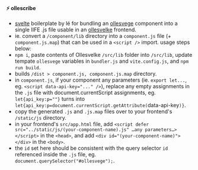#### ⚡️ ollescribe

- [svelte](https://kit.svelte.dev/) boilerplate by lé for bundling an [ollesvege](https://github.com/lefrost/ollesvege) component into a single IIFE .js file usable in an [ollesvelke](https://github.com/lefrost/ollesvelke) frontend.
- ie. convert a `/component/lib` directory into a `component.js` file (+ `component.js.map`) that can be used in a `<script />` import. usage steps below:
- `npm i`, paste contents of Ollesvelke `/src/lib` folder into `/src/lib`, update tempate `ollesvege` variables in `bundler.js` and `vite.config.js`, and `npm run build`.
- builds `/dist > component.js, component.js.map` directory.
- in `component.js`, if your component any parameters (ie. `export let...`, eg. `<script data-api-key="..." />`), replace any empty assignments in the `.js` file with document.currentScript assignments, eg. `let{api_key:p=""}` turns into `let{api_key:p=document.currentScript.getAttribute(`data-api-key`)}`.
- copy the generated `.js` and `.js.map` files over to your frontend's `/static/js` directory.
- in your frontend's `src/app.html` file, add `<script defer src="../static/js/(your-component-name).js" …any parameters…></script>` in the `<head>`, and add `<div id="(your-component-name)"></div>` in the `<body>`.
- the `id` set here should be consistent with the query selector `id` referenced inside the `.js` file, eg. `document.querySelector("#ollesvege");`.